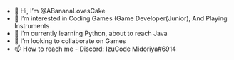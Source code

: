 - 👋 Hi, I’m @ABananaLovesCake
- 👀 I’m interested in Coding Games (Game Developer(Junior), And Playing Instruments
- 🌱 I’m currently learning Python, about to reach Java
- 💞️ I’m looking to collaborate on Games 
- 📫 How to reach me - Discord: IzuCode Midoriya#6914

<!---
ABananaLovesCake/ABananaLovesCake is a ✨ special ✨ repository because its `README.md` (this file) appears on your GitHub profile.
You can click the Preview link to take a look at your changes.
--->
